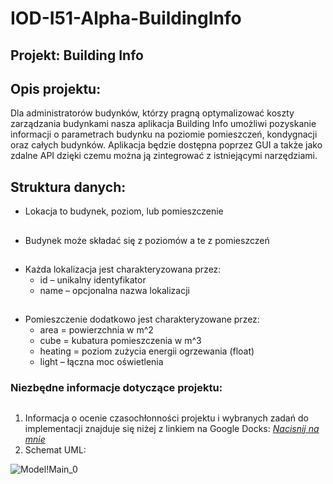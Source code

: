 # IOD-I51-Alpha-BuildingInfo
## Projekt: Building Info
## Opis projektu:

Dla administratorów budynków, którzy pragną optymalizować koszty zarządzania budynkami  nasza aplikacja Building Info umożliwi pozyskanie informacji o parametrach budynku na poziomie pomieszczeń, kondygnacji oraz całych budynków. Aplikacja będzie dostępna poprzez GUI a także jako zdalne API dzięki czemu można ją zintegrować z istniejącymi narzędziami.
 ## Struktura danych:
* Lokacja to budynek, poziom, lub pomieszczenie
##
* Budynek może składać się z poziomów a te z pomieszczeń
##
* Każda lokalizacja jest charakteryzowana przez:
  *  id – unikalny identyfikator
  *  name – opcjonalna nazwa lokalizacji
##
* Pomieszczenie dodatkowo jest charakteryzowane przez:
  *    area = powierzchnia w m^2
  *    cube = kubatura pomieszczenia w m^3
  *    heating = poziom zużycia energii ogrzewania (float)
  *    light – łączna moc oświetlenia
 ### Niezbędne informacje dotyczące projektu:
 ##
1. Informacja o ocenie czasochłonności projektu i wybranych zadań do implementacji znajduje się niżej z linkiem na Google Docks:
 [*Nacisnij na mnie*](https://docs.google.com/spreadsheets/d/1hf-mf7IO9Z-v3826LD75ZTwRdHropKfN/edit#gid=795588837)
2. Schemat UML:

![Model!Main_0](https://user-images.githubusercontent.com/72620745/208737262-8286265d-4510-438a-a7fa-0a1bf52fa8ad.jpg)



